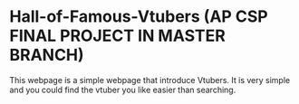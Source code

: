 # Hall-of-Famous-Vtubers (AP CSP FINAL PROJECT IN MASTER BRANCH)
This webpage is a simple webpage that introduce Vtubers. It is very simple and you could find the vtuber you like easier than searching.
